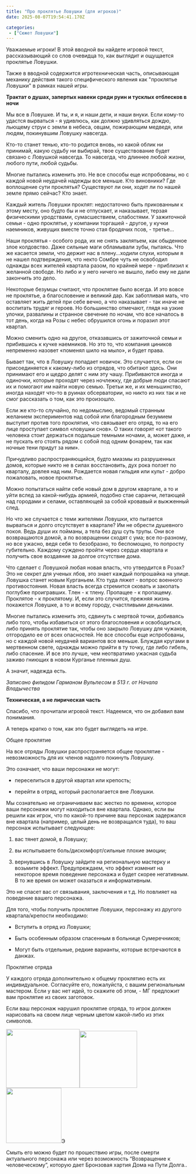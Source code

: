 ```yaml
---
title: "Про проклятье Ловушки (для игроков)"
date: 2025-08-07T19:54:41.170Z

categories:
 - ["Сюжет Ловушки"]
---
```


Уважаемые игроки! В этой вводной вы найдете игровой текст,
рассказывающий со слов очевидца то, как выглядит и ощущается проклятье
Ловушки.

Также в вводной содержится игротехническая часть, описывающая механику
действия такого специфического явления как "проклятье Ловушки" в рамках
нашей игры.

**Трактат о душах, запертых навеки среди руин и тусклых отблесков в
ночи**

Мы все в Ловушке. И ты, и я, и наши дети, и наши внуки. Если кому-то
удастся вырваться - я удивлюсь, как должно удивляться дождю, льющему
струи с земли в небеса, овцам, пожирающим медведя, или людям, покинувшим
Ловушку навсегда.

Кто-то станет тенью, кто-то родится вновь, но какой облик ни принимай,
какую судьбу ни выбирай, твое существование будет связано с Ловушкой
навсегда. То навсегда, что длиннее любой жизни, любого пути, любой
судьбы.

Многие пытались изменить это. Не все способы еще испробованы, но с
каждой новой неудачей надежды все меньше. Кто виновники? Где воплощение
сути проклятья? Существуют ли они, ходят ли по нашей земле прямо сейчас?
Кто знает.

Каждый житель Ловушки проклят: недостаточно быть прикованным к этому
месту, оно будто бы и не отпускает, и наказывает, терзая физическими
уродствами, сумасшествием, слабостями. У зажиточной семьи - одно
проклятье, у компании торгашей - другое, у кучки наемников, живущих
вместе точно стая бродячих псов, - третье…

Наши проклятья - особого рода, их не снять заклятьем, как обыденное злое
колдовство. Даже сильные маги обламывали зубы, пытаясь. Что же касается
земли, что держит нас в плену…ходили слухи, которым я не нашел
подтверждения, что некто Сомбре чуть не освободил однажды всех жителей
квартала разом, по крайней мере - приблизил к желанной свободе. Но либо
и у него ничего не вышло, либо ему не дали закончить это дело.

Некоторые безумцы считают, что проклятие было всегда. И это вовсе не
проклятье, а благословение и великий дар. Как заботливая мать, что
оставляет жить детей при себе вечно, а что наказывает - так иначе не
воспитать трудяг и героев. Но большинство отмечают, глядя на узкие
улочки, развалины и странное свечение по ночам, что все началось в тот
день, когда на Розы с небес обрушился огонь и поразил этот квартал.

Можно сменить одно на другое, отказавшись от зажиточной семьи и
прибившись к кучке наемников. Но это то, что компания циников непременно
назовет «поменял шило на мыло», и будет права.

Бывает так, что в Ловушку попадает новичок. Это случается, если он
присоединяется к какому-либо из отрядов, что обитают здесь. Они
принимают его и щедро делят с ним эту чашу. Прибиваются иногда и
одиночки, которые проходят через ночлежку, где добрые люди спасают их и
помогают им найти новую семью. Третьи же, и их меньшинство, иногда
находят что-то в руинах обсерватории, но никто из них так и не смог
рассказать о том, как это произошло.

Если же кто-то случайно, по недомыслию, ведомый странным желанием
экспериментов над собой или благородным безумием выступит против того
проклятия, что связывает его отряд, то на его лице проступает символ
«ловушки снов». О таких говорят «от такого человека стоит держаться
подальше темными ночами, а, может даже, и не пускать его стоять рядом с
собой под одним фонарем, так как ночные тени придут за ним».

Причудливо распространяющийся, будто миазмы из разрушенных домов,
которые никто не в силах восстановить, дух рока ползет по кварталу,
довлея над ним. Рождается новая гильдия или культ - добро пожаловать,
новое проклятье.

Можно попытаться найти себе новый дом в другом квартале, а то и уйти
вслед за какой-нибудь армией, подобно стае саранчи, летающей над
городами и селами, оставляющей за собой кровавый и выжженный след.

Но что же случается с теми жителями Ловушки, кто пытается вырваться и
долго отсутствует в квартале? Им не обрести душевного покоя. Ведь души
их пойманы, а тела без душ суть трупы. Они все возвращаются домой, а по
возвращении сходят с ума; все по-разному, но все ужасно, ведя себя то
безобразно, то беспомощно, то попросту губительно. Каждому суждено
пройти через сердце квартала и получить свое воздаяние за долгое
отсутствие дома.

Что сделает с Ловушкой любая новая власть, что утвердится в Розах? Это
не секрет для ученых лбов, это знает каждый попрошайка на улице. Ловушка
станет новым Курганьем. Кто туда ляжет - вопрос военного противостояния.
Новая власть всегда стремится сковать и закопать поглубже проигравших.
Тлен - к тлену. Пропащее - к пропащему. Проклятое - к проклятому. И,
если это случится, прежняя жизнь покажется Ловушке, а то и всему городу,
счастливыми деньками.

Многие пытались изменить это, сдвинуть с мертвой точки, добиваясь либо
того, чтобы избавиться от этого благословения и освободиться, либо
принять проклятие так, чтобы оно закрыло Ловушку для чужаков, отгородило
ее от всех опасностей. Не все способы еще испробованы, но с каждой новой
неудачей вариантов все меньше. Блуждая кругами в мертвенном свете,
однажды можно прийти в ту точку, где либо гибель, либо спасение. И все
это лучше, чем неотвратимо ужасная судьба заживо гниющих в новом
Курганье пленных душ.

А значит, надежда есть.

*Записано филидом Гарманом Вульпесом в 513 г. от Начала Владычества*

**Техническая, а не лирическая часть**

Спасибо, что прочитали игровой текст. Надеемся, что он добавил вам
понимания.

А теперь кратко о том, как это будет выглядеть на игре.

<span class="underline">Общее проклятие</span>

На все отряды Ловушки распространяется общее проклятие - невозможность
для их членов надолго покинуть Ловушку.

Это означает, что ваши персонажи не могут:

-   переселиться в другой квартал или крепость;

-   перейти в отряд, который располагается вне Ловушки.

Мы сознательно не ограничиваем вас жестко по времени, которое ваши
персонажи могут находиться вне квартала. Однако, если вы решили как
игрок, что по какой-то причине ваш персонаж задержался вне квартала
(например, целый день не возвращался туда), то ваш персонаж испытывает
следующее:

1.  вас тянет домой, в Ловушку;

2.  вы испытываете боль/дискомфорт/сильные плохие эмоции;

3.  вернувшись в Ловушку зайдите на региональную мастерку и возьмите
 эффект. Предупреждаем, что эффект изменит на некоторое время
 поведение персонажа и будет скорее негативным. В то же время он
 может оказаться и информативным.

Это не спасет вас от связывания, заключения и т.д. Но повлияет на
поведение вашего персонажа.

Для того, чтобы получить проклятие Ловушки, персонажу из другого
квартала/крепости необходимо:

-   Вступить в отряд из Ловушки;

-   Быть особенным образом спасенным в больнице Сумеречников;

-   Могут быть отдельные, редкие варианты, которые встречаются в данжах.

<span class="underline">Проклятие отряда</span>

У каждого отряда дополнительно к общему проклятию есть их
индивидуальное. Согласуйте его, пожалуйста, с вашим региональным
мастером. Если у вас нет идей, то скажите об этом, - МГ предложит вам
проклятие из своих заготовок.

Если ваш персонаж нарушил проклятие отряда, то игрок должен нарисовать
на своем лице черным цветом какой-либо из этих символов.

<img src="source/_posts/Сюжет Ловушки/attachments/Про проклятье Ловушки (для игроков)/media/image1.png" style="width:2.09829in;height:1.67495in" /><img src="source/_posts/Сюжет Ловушки/attachments/Про проклятье Ловушки (для игроков)/media/image2.png" style="width:1.6322in;height:1.62287in" />
<img src="source/_posts/Сюжет Ловушки/attachments/Про проклятье Ловушки (для игроков)/media/image3.png" style="width:1.57641in;height:1.5684in" />Э

Смыть его можно будет по прошествию игры, после смерти актуального
персонажа или через возможность “Возвращение к человеческому”, которую
дает Бронзовая хартия Дома на Пути Долга..
